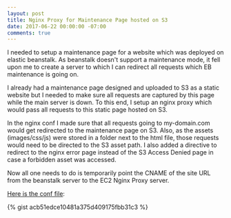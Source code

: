 ```yaml
---
layout: post
title: Nginx Proxy for Maintenance Page hosted on S3
date: 2017-06-22 00:00:00 -07:00
comments: true
---
```


I needed to setup a maintenance page for a website which was deployed on elastic beanstalk.
As beanstalk doesn't support a maintenance mode, it fell upon me to create a server to which I can redirect all requests which EB maintenance is going on.

I already had a maintenance page designed and uploaded to S3 as a static website but I needed to make sure all requests are captured by this page while the main server is down. To this end, I setup an nginx proxy which would pass all requests to this static page hosted on S3.

In the nginx conf I made sure that all requests going to my-domain.com would get redirected to the maintenance page on S3. Also, as the assets (images/css/js) were stored in a folder next to the html file, those requests would need to be directed to the S3 asset path. I also added a directive to redirect to the nginx error page instead of the S3 Access Denied page in case a forbidden asset was accessed.

Now all one needs to do is temporarily point the CNAME of the site URL from the beanstalk server to the EC2 Nginx Proxy server.

[Here is the conf file](https://gist.github.com/kitwalker12/acb51edce10481a375d409175fbb31c3):

{% gist acb51edce10481a375d409175fbb31c3 %}
